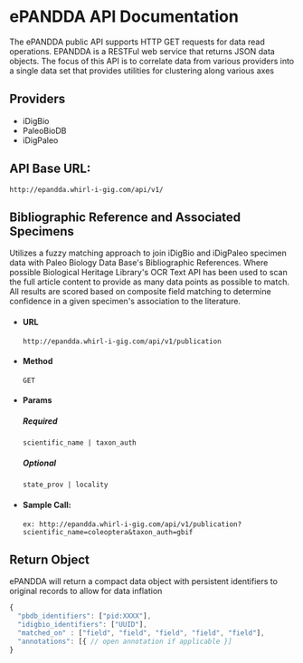 # ePANDDA API Documentation

The ePANDDA public API supports HTTP GET requests for data read operations. EPANDDA is a RESTFul web service that returns JSON data objects.
The focus of this API is to correlate data from various providers into a single data set that provides utilities for clustering along
various axes

## Providers
- iDigBio
- PaleoBioDB
- iDigPaleo

## API Base URL:
`http://epandda.whirl-i-gig.com/api/v1/`


## Bibliographic Reference and Associated Specimens
Utilizes a fuzzy matching approach to join iDigBio and iDigPaleo specimen data with Paleo Biology Data Base's Bibliographic References.
Where possible Biological Heritage Library's OCR Text API has been used to scan the full article content to provide as many data points as possible to match.
All results are scored based on composite field matching to determine confidence in a given specimen's association to the literature.

* #### URL
  `http://epandda.whirl-i-gig.com/api/v1/publication`

* #### Method
  `GET`

* #### Params

  ##### Required
  `scientific_name | taxon_auth`

  ##### Optional
  `state_prov | locality`

* #### Sample Call:
  `ex: http://epandda.whirl-i-gig.com/api/v1/publication?scientific_name=coleoptera&taxon_auth=gbif`


## Return Object
ePANDDA will return a compact data object with persistent identifiers to original records to allow for data inflation

``` javascript
{ 
  "pbdb_identifiers": ["pid:XXXX"],
  "idigbio_identifiers": ["UUID"],
  "matched_on" : ["field", "field", "field", "field", "field"],
  "annotations": [{ // open annotation if applicable }]
}
```
